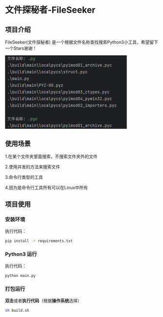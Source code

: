 # 文件探秘者-FileSeeker

## 项目介绍

FileSeeker(文件探秘者) 是一个根据文件名称查找搜索Python3小工具，希望留下一个Stars谢谢！

![Introduction.png](doc/Introduction.png)

## 使用场景

1.在某个文件夹里面搜索，不搜索文件夹外的文件

2.使用并发的方法来搜索文件

3.命令行类型的工具

4.因为是命令行工具所有可以在Linux中所有

## 项目使用

### 安装环境

执行代码：

~~~~sh
pip install -r requirements.txt
~~~~

### Python3 运行

执行代码：

~~~sh
python main.py
~~~

### 打包运行

**双击**或者**执行代码**（根据**操作系统**选择）

~~~sh
sh build.sh
~~~

